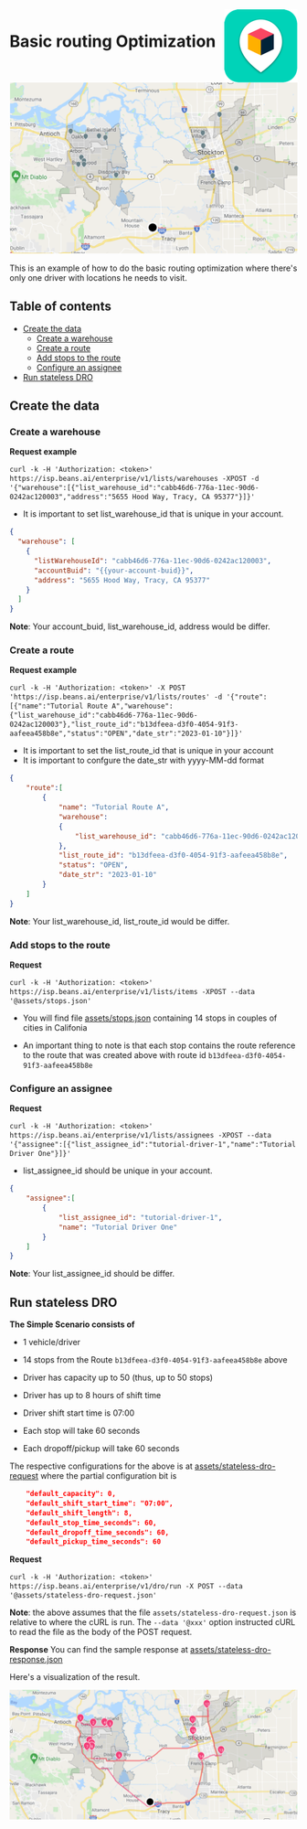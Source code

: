 <img src="../assets/images/beans-128x128.png" align="right" />

# Basic routing Optimization

![stops-on-map](assets/images/stops-on-map.png)

This is an example of how to do the basic routing optimization where there's only one driver with locations he needs to visit.



## Table of contents

- [Create the data](#create-the-data)
  - [Create a warehouse](#create-a-warehouse)
  - [Create a route](#create-a-route)
  - [Add stops to the route](#add-stops-to-the-route)
  - [Configure an assignee](#configure-an-assignee)
- [Run stateless DRO](#run-stateless-dro)

## Create the data
### Create a warehouse

**Request example**

```
curl -k -H 'Authorization: <token>' https://isp.beans.ai/enterprise/v1/lists/warehouses -XPOST -d '{"warehouse":[{"list_warehouse_id":"cabb46d6-776a-11ec-90d6-0242ac120003","address":"5655 Hood Way, Tracy, CA 95377"}]}'
```

- It is important to set list_warehouse_id that is unique in your account.

```json
{
  "warehouse": [
    {
      "listWarehouseId": "cabb46d6-776a-11ec-90d6-0242ac120003",
      "accountBuid": "{{your-account-buid}}",
      "address": "5655 Hood Way, Tracy, CA 95377"
    }
  ]
}
```

**Note**: Your account_buid, list_warehouse_id, address would be differ.

### Create a route

**Request example**

```
curl -k -H 'Authorization: <token>' -X POST 'https://isp.beans.ai/enterprise/v1/lists/routes' -d '{"route":[{"name":"Tutorial Route A","warehouse":{"list_warehouse_id":"cabb46d6-776a-11ec-90d6-0242ac120003"},"list_route_id":"b13dfeea-d3f0-4054-91f3-aafeea458b8e","status":"OPEN","date_str":"2023-01-10"}]}'
```

- It is important to set the list_route_id that is unique in your account
- It is important to confgure the date_str with yyyy-MM-dd format

```json
{
    "route":[
        {
            "name": "Tutorial Route A",
            "warehouse":
            {
                "list_warehouse_id": "cabb46d6-776a-11ec-90d6-0242ac120003"
            },
            "list_route_id": "b13dfeea-d3f0-4054-91f3-aafeea458b8e",
            "status": "OPEN",
            "date_str": "2023-01-10"
        }
    ]
}
```

**Note**: Your list_warehouse_id, list_route_id would be differ.

### Add stops to the route

**Request**

```
curl -k -H 'Authorization: <token>' https://isp.beans.ai/enterprise/v1/lists/items -XPOST --data '@assets/stops.json'
```

- You will find file [assets/stops.json](assets/stops.json) containing 14 stops in couples of cities in Califonia

- An important thing to note is that each stop contains the route reference to the route that was created above with route id `b13dfeea-d3f0-4054-91f3-aafeea458b8e`

### Configure an assignee

**Request**

```
curl -k -H 'Authorization: <token>' https://isp.beans.ai/enterprise/v1/lists/assignees -XPOST --data '{"assignee":[{"list_assignee_id":"tutorial-driver-1","name":"Tutorial Driver One"}]}'
```

- list_assignee_id should be unique in your account.

```json
{
    "assignee":[
        {
            "list_assignee_id": "tutorial-driver-1",
            "name": "Tutorial Driver One"
        }
    ]
}
```

**Note**: Your list_assignee_id should be differ.

## Run stateless DRO

**The Simple Scenario consists of**

- 1 vehicle/driver

- 14 stops from the Route `b13dfeea-d3f0-4054-91f3-aafeea458b8e` above
- Driver has capacity up to 50 (thus, up to 50 stops)
- Driver has up to 8 hours of shift time
- Driver shift start time is 07:00
- Each stop will take 60 seconds
- Each dropoff/pickup will take 60 seconds

The respective configurations for the above is at [assets/stateless-dro-request](assets/stateless-dro-request.json)  where the partial configuration bit is

```json
    "default_capacity": 0,
    "default_shift_start_time": "07:00",
    "default_shift_length": 8,
    "default_stop_time_seconds": 60,
    "default_dropoff_time_seconds": 60,
    "default_pickup_time_seconds": 60
```

**Request**

```
curl -k -H 'Authorization: <token>' https://isp.beans.ai/enterprise/v1/dro/run -X POST --data '@assets/stateless-dro-request.json'
```

**Note**: the above assumes that the file `assets/stateless-dro-request.json` is relative to where the cURL is run. The `--data '@xxx'` option instructed cURL to read the file as the body of the POST request.

**Response**
You can find the sample response at [assets/stateless-dro-response.json](assets/stateless-dro-response.json)


Here's a visualization of the result.

![Optimized Route](assets/images/optimized-route.png)

